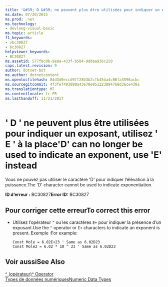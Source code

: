 ```yaml
---
title: '&#39; D &#39; ne peuvent plus être utilisées pour indiquer un exposant, utilisez &#39; E &#39; à la place'
ms.date: 07/20/2015
ms.prod: .net
ms.technology:
- devlang-visual-basic
ms.topic: article
f1_keywords:
- vbc30827
- bc30827
helpviewer_keywords:
- BC30827
ms.assetid: 577f8c0b-9e8a-433f-b504-9ddaa936c250
caps.latest.revision: 9
author: dotnet-bot
ms.author: dotnetcontent
ms.openlocfilehash: 84d3d0eccd9ff28b3b2cfb454a4c06fa3596acbc
ms.sourcegitcommit: 4f3fef493080a43e70e951223894768d36ce430a
ms.translationtype: MT
ms.contentlocale: fr-FR
ms.lasthandoff: 11/21/2017
---
```

# <a name="39d39-can-no-longer-be-used-to-indicate-an-exponent-use-39e39-instead"></a><span data-ttu-id="d36d6-102">&#39; D &#39; ne peuvent plus être utilisées pour indiquer un exposant, utilisez &#39; E &#39; à la place</span><span class="sxs-lookup"><span data-stu-id="d36d6-102">&#39;D&#39; can no longer be used to indicate an exponent, use &#39;E&#39; instead</span></span>
<span data-ttu-id="d36d6-103">Vous ne pouvez pas utiliser le caractère 'D' pour indiquer l’élévation à la puissance.</span><span class="sxs-lookup"><span data-stu-id="d36d6-103">The 'D' character cannot be used to indicate exponentiation.</span></span>  
  
 <span data-ttu-id="d36d6-104">**ID d’erreur :** BC30827</span><span class="sxs-lookup"><span data-stu-id="d36d6-104">**Error ID:** BC30827</span></span>  
  
## <a name="to-correct-this-error"></a><span data-ttu-id="d36d6-105">Pour corriger cette erreur</span><span class="sxs-lookup"><span data-stu-id="d36d6-105">To correct this error</span></span>  
  
-   <span data-ttu-id="d36d6-106">Utilisez l’opérateur `^` ou les caractères `E+` pour indiquer la présence d’un exposant.</span><span class="sxs-lookup"><span data-stu-id="d36d6-106">Use the `^` operator or `E+` characters to indicate an exponent is present.</span></span> <span data-ttu-id="d36d6-107">Exemple :</span><span class="sxs-lookup"><span data-stu-id="d36d6-107">For example:</span></span>  
  
    ```  
    Const Mole = 6.02E+23 ' Same as 6.02D23  
    Const Mole2 = 6.02 * 10 ^ 23 ' Same as 6.02D23  
    ```  
  
## <a name="see-also"></a><span data-ttu-id="d36d6-108">Voir aussi</span><span class="sxs-lookup"><span data-stu-id="d36d6-108">See Also</span></span>  
 [<span data-ttu-id="d36d6-109">^ (opérateur)</span><span class="sxs-lookup"><span data-stu-id="d36d6-109">^ Operator</span></span>](../../visual-basic/language-reference/operators/exponentiation-operator.md)  
 [<span data-ttu-id="d36d6-110">Types de données numériques</span><span class="sxs-lookup"><span data-stu-id="d36d6-110">Numeric Data Types</span></span>](../../visual-basic/programming-guide/language-features/data-types/numeric-data-types.md)
